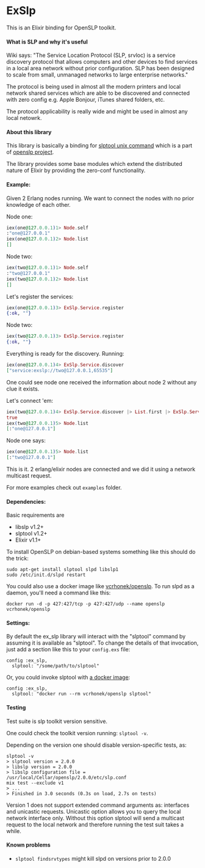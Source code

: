 # ExSlp

This is an Elixir binding for OpenSLP toolkit.

#### What is SLP and why it's useful

Wiki says:
  "The Service Location Protocol (SLP, srvloc) is a service discovery protocol that allows computers and other devices to find services in a local area network without prior configuration. SLP has been designed to scale from small, unmanaged networks to large enterprise networks."

The protocol is being used in almost all the modern printers and local network shared services which are able to be discovered and connected with zero config e.g. Apple Bonjour, iTunes shared folders, etc.

The protocol applicability is really wide and might be used in almost any local netowrk.

#### About this library
This library is basically a binding for [slptool unix command](http://manpages.ubuntu.com/manpages/gutsy/man1/slptool.1.html) which is a part of [openslp project](http://www.openslp.org/).

The library provides some base modules which extend the distributed nature of Elixir by providing the zero-conf functionality.

#### Example:
Given 2 Erlang nodes running. We want to connect the nodes with no prior knowledge of each other.

Node one:

```elixir
iex(one@127.0.0.1)1> Node.self
:"one@127.0.0.1"
iex(one@127.0.0.1)2> Node.list
[]
```

Node two:

```elixir
iex(two@127.0.0.1)1> Node.self
:"two@127.0.0.1"
iex(two@127.0.0.1)2> Node.list
[]
```

Let's register the services:

```elixir
iex(one@127.0.0.1)3> ExSlp.Service.register
{:ok, ""}
```

Node two:

```elixir
iex(two@127.0.0.1)3> ExSlp.Service.register
{:ok, ""}
```

Everything is ready for the discovery. Running:

```elixir
iex(one@127.0.0.1)4> ExSlp.Service.discover
["service:exslp://two@127.0.0.1,65535"]
```

One could see node one received the information about node 2 without any clue it exists.

Let's connect 'em:

```elixir
iex(two@127.0.0.1)4> ExSlp.Service.discover |> List.first |> ExSlp.Service.connect
true
iex(two@127.0.0.1)5> Node.list
[:"one@127.0.0.1"]
```

Node one says:

```elixir
iex(one@127.0.0.1)5> Node.list
[:"two@127.0.0.1"]
```

This is it. 2 erlang/elixir nodes are connected and we did it using a network multicast request.

For more examples check out `examples` folder.

#### Dependencies:

Basic requirements are

  * libslp  v1.2+
  * slptool v1.2+
  * Elixir  v1.1+

To install OpenSLP  on debian-based systems something like this should do the trick:

    sudo apt-get install slptool slpd libslp1
    sudo /etc/init.d/slpd restart

You could also use a docker image like [vcrhonek/openslp](https://hub.docker.com/r/vcrhonek/openslp/).  To run slpd as a daemon, you'll need a command like this:

    docker run -d -p 427:427/tcp -p 427:427/udp --name openslp vcrhonek/openslp


#### Settings:

By default the ex_slp library will interact with the "slptool" command by assuming it is available as "slptool".  To change the details of that invocation, just add a section like this to your `config.exs` file:

    config :ex_slp,
      slptool: "/some/path/to/slptool"

Or, you could invoke slptool with [a docker image](https://hub.docker.com/r/vcrhonek/openslp/):

    config :ex_slp,
      slptool: "docker run --rm vcrhonek/openslp slptool"

#### Testing

Test suite is slp toolkit version sensitive.

One could check the toolkit version running: `slptool -v`.

Depending on the version one should disable version-specific tests, as:

```
slptool -v
> slptool version = 2.0.0
> libslp version = 2.0.0
> libslp configuration file = /usr/local/Cellar/openslp/2.0.0/etc/slp.conf
mix test --exclude v1
> ...
> Finished in 3.0 seconds (0.3s on load, 2.7s on tests)
```

Version 1 does not support extended command arguments as: interfaces and unicastic requests. Unicastic option allows you to query the local network interface only. Without this option slptool will send a multicast request to the local network and therefore running the test suit takes a while.

#### Known problems
  - `slptool findsrvtypes` might kill slpd on versions prior to 2.0.0

